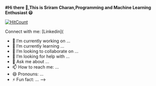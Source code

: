 **#Hi there 👋,This is Sriram Charan,Programming and Machine Learning Enthusiast :smiley:**

[![HitCount](http://hits.dwyl.com/Sri8910/Sri8910.svg)](http://hits.dwyl.com/Sri8910/Sri8910)


Connect with me:
[Linkedin](

- 🔭 I’m currently working on ...
- 🌱 I’m currently learning ...
- 👯 I’m looking to collaborate on ...
- 🤔 I’m looking for help with ...
- 💬 Ask me about ...
- 📫 How to reach me: ...
- 😄 Pronouns: ...
- ⚡ Fun fact: ...
-->
